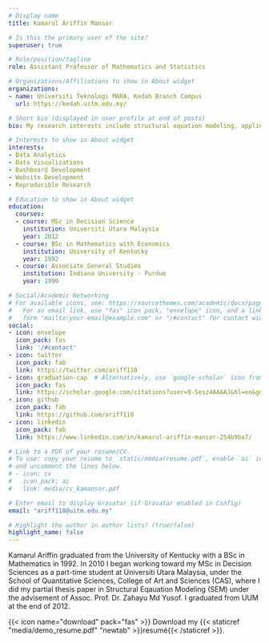 ```yaml
---
# Display name
title: Kamarul Ariffin Mansor

# Is this the primary user of the site?
superuser: true

# Role/position/tagline
role: Assistant Professor of Mathematics and Statistics

# Organizations/Affiliations to show in About widget
organizations:
- name: Universiti Teknologi MARA, Kedah Branch Campus
  url: https://kedah.uitm.edu.my/

# Short bio (displayed in user profile at end of posts)
bio: My research interests include structural equation modeling, applied statistical analysis, data analytics and visuaizations.

# Interests to show in About widget
interests:
- Data Analytics
- Data Visualizations
- Dashboard Development
- Website Development
- Reproducible Research

# Education to show in About widget
education:
  courses:
  - course: MSc in Decision Science
    institution: Universiti Utara Malaysia
    year: 2012
  - course: BSc in Mathematics with Economics
    institution: University of Kentucky
    year: 1992
  - course: Associate General Studies
    institution: Indiana University - Purdue
    year: 1990

# Social/Academic Networking
# For available icons, see: https://sourcethemes.com/academic/docs/page-builder/#icons
#   For an email link, use "fas" icon pack, "envelope" icon, and a link in the
#   form "mailto:your-email@example.com" or "/#contact" for contact widget.
social:
- icon: envelope
  icon_pack: fas
  link: '/#contact'
- icon: twitter
  icon_pack: fab
  link: https://twitter.com/ariff118
- icon: graduation-cap  # Alternatively, use `google-scholar` icon from `ai` icon pack
  icon_pack: fas
  link: https://scholar.google.com/citations?user=9-Sesz4AAAAJ&hl=en&gmla=AJsN-F7tlYbfOVlEMWLd9f_ekFUnYIR52g_dY1MMVlpdoN237MhyyBeyJELIbRfHoq4ODpJv7DqRt_6MnnvkM75iPHiOP9iydyu0joVJwWdPp60OzgSg0We-QXYP4jeEXDMbjvY9w6pN
- icon: github
  icon_pack: fab
  link: https://github.com/ariff118
- icon: linkedin
  icon_pack: fab
  link: https://www.linkedin.com/in/kamarul-ariffin-mansor-254b9ba7/

# Link to a PDF of your resume/CV.
# To use: copy your resume to `static/media/resume.pdf`, enable `ai` icons in `params.toml`, 
# and uncomment the lines below.
# - icon: cv
#   icon_pack: ai
#   link: media/cv_kamansor.pdf

# Enter email to display Gravatar (if Gravatar enabled in Config)
email: "ariff118@uitm.edu.my"

# Highlight the author in author lists? (true/false)
highlight_name: false
---
```


Kamarul Ariffin graduated from the University of Kentucky with a BSc in Mathematics in 1992. In 2010 I began working toward my MSc in Decision Sciences as a part-time student at Universiti Utara Malaysia, under the School of Quantitative Sciences, College of Art and Sciences (CAS), where I did my partial thesis paper in Structural Eqauation Modeling (SEM) under the advisement of Assoc. Prof. Dr. Zahayu Md Yusof. I graduated from UUM at the end of 2012.

{{< icon name="download" pack="fas" >}} Download my {{< staticref "media/demo_resume.pdf" "newtab" >}}resumé{{< /staticref >}}.
